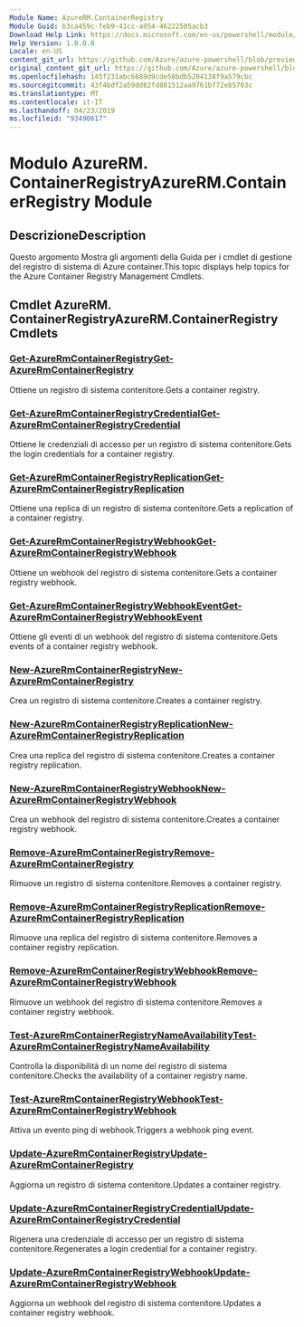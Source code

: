 ```yaml
---
Module Name: AzureRM.ContainerRegistry
Module Guid: b3ca459c-feb9-41cc-a954-46222505acb3
Download Help Link: https://docs.microsoft.com/en-us/powershell/module/azurerm.containerregistry
Help Version: 1.0.0.0
Locale: en-US
content_git_url: https://github.com/Azure/azure-powershell/blob/preview/src/ResourceManager/ContainerRegistry/Commands.ContainerRegistry/help/AzureRM.ContainerRegistry.md
original_content_git_url: https://github.com/Azure/azure-powershell/blob/preview/src/ResourceManager/ContainerRegistry/Commands.ContainerRegistry/help/AzureRM.ContainerRegistry.md
ms.openlocfilehash: 145f231abc6689d9cde58bdb5204138f9a579cbc
ms.sourcegitcommit: 43f4bdf2a59dd82fd881512aa9761bf72eb5703c
ms.translationtype: MT
ms.contentlocale: it-IT
ms.lasthandoff: 04/23/2019
ms.locfileid: "93490617"
---
```

# <span data-ttu-id="a1705-101">Modulo AzureRM. ContainerRegistry</span><span class="sxs-lookup"><span data-stu-id="a1705-101">AzureRM.ContainerRegistry Module</span></span>
## <span data-ttu-id="a1705-102">Descrizione</span><span class="sxs-lookup"><span data-stu-id="a1705-102">Description</span></span>
<span data-ttu-id="a1705-103">Questo argomento Mostra gli argomenti della Guida per i cmdlet di gestione del registro di sistema di Azure container.</span><span class="sxs-lookup"><span data-stu-id="a1705-103">This topic displays help topics for the Azure Container Registry Management Cmdlets.</span></span>

## <span data-ttu-id="a1705-104">Cmdlet AzureRM. ContainerRegistry</span><span class="sxs-lookup"><span data-stu-id="a1705-104">AzureRM.ContainerRegistry Cmdlets</span></span>
### [<span data-ttu-id="a1705-105">Get-AzureRmContainerRegistry</span><span class="sxs-lookup"><span data-stu-id="a1705-105">Get-AzureRmContainerRegistry</span></span>](Get-AzureRmContainerRegistry.md)
<span data-ttu-id="a1705-106">Ottiene un registro di sistema contenitore.</span><span class="sxs-lookup"><span data-stu-id="a1705-106">Gets a container registry.</span></span>

### [<span data-ttu-id="a1705-107">Get-AzureRmContainerRegistryCredential</span><span class="sxs-lookup"><span data-stu-id="a1705-107">Get-AzureRmContainerRegistryCredential</span></span>](Get-AzureRmContainerRegistryCredential.md)
<span data-ttu-id="a1705-108">Ottiene le credenziali di accesso per un registro di sistema contenitore.</span><span class="sxs-lookup"><span data-stu-id="a1705-108">Gets the login credentials for a container registry.</span></span>

### [<span data-ttu-id="a1705-109">Get-AzureRmContainerRegistryReplication</span><span class="sxs-lookup"><span data-stu-id="a1705-109">Get-AzureRmContainerRegistryReplication</span></span>](Get-AzureRmContainerRegistryReplication.md)
<span data-ttu-id="a1705-110">Ottiene una replica di un registro di sistema contenitore.</span><span class="sxs-lookup"><span data-stu-id="a1705-110">Gets a replication of a container registry.</span></span>

### [<span data-ttu-id="a1705-111">Get-AzureRmContainerRegistryWebhook</span><span class="sxs-lookup"><span data-stu-id="a1705-111">Get-AzureRmContainerRegistryWebhook</span></span>](Get-AzureRmContainerRegistryWebhook.md)
<span data-ttu-id="a1705-112">Ottiene un webhook del registro di sistema contenitore.</span><span class="sxs-lookup"><span data-stu-id="a1705-112">Gets a container registry webhook.</span></span>

### [<span data-ttu-id="a1705-113">Get-AzureRmContainerRegistryWebhookEvent</span><span class="sxs-lookup"><span data-stu-id="a1705-113">Get-AzureRmContainerRegistryWebhookEvent</span></span>](Get-AzureRmContainerRegistryWebhookEvent.md)
<span data-ttu-id="a1705-114">Ottiene gli eventi di un webhook del registro di sistema contenitore.</span><span class="sxs-lookup"><span data-stu-id="a1705-114">Gets events of a container registry webhook.</span></span>

### [<span data-ttu-id="a1705-115">New-AzureRmContainerRegistry</span><span class="sxs-lookup"><span data-stu-id="a1705-115">New-AzureRmContainerRegistry</span></span>](New-AzureRmContainerRegistry.md)
<span data-ttu-id="a1705-116">Crea un registro di sistema contenitore.</span><span class="sxs-lookup"><span data-stu-id="a1705-116">Creates a container registry.</span></span>

### [<span data-ttu-id="a1705-117">New-AzureRmContainerRegistryReplication</span><span class="sxs-lookup"><span data-stu-id="a1705-117">New-AzureRmContainerRegistryReplication</span></span>](New-AzureRmContainerRegistryReplication.md)
<span data-ttu-id="a1705-118">Crea una replica del registro di sistema contenitore.</span><span class="sxs-lookup"><span data-stu-id="a1705-118">Creates a container registry replication.</span></span>

### [<span data-ttu-id="a1705-119">New-AzureRmContainerRegistryWebhook</span><span class="sxs-lookup"><span data-stu-id="a1705-119">New-AzureRmContainerRegistryWebhook</span></span>](New-AzureRmContainerRegistryWebhook.md)
<span data-ttu-id="a1705-120">Crea un webhook del registro di sistema contenitore.</span><span class="sxs-lookup"><span data-stu-id="a1705-120">Creates a container registry webhook.</span></span>

### [<span data-ttu-id="a1705-121">Remove-AzureRmContainerRegistry</span><span class="sxs-lookup"><span data-stu-id="a1705-121">Remove-AzureRmContainerRegistry</span></span>](Remove-AzureRmContainerRegistry.md)
<span data-ttu-id="a1705-122">Rimuove un registro di sistema contenitore.</span><span class="sxs-lookup"><span data-stu-id="a1705-122">Removes a container registry.</span></span>

### [<span data-ttu-id="a1705-123">Remove-AzureRmContainerRegistryReplication</span><span class="sxs-lookup"><span data-stu-id="a1705-123">Remove-AzureRmContainerRegistryReplication</span></span>](Remove-AzureRmContainerRegistryReplication.md)
<span data-ttu-id="a1705-124">Rimuove una replica del registro di sistema contenitore.</span><span class="sxs-lookup"><span data-stu-id="a1705-124">Removes a container registry replication.</span></span>

### [<span data-ttu-id="a1705-125">Remove-AzureRmContainerRegistryWebhook</span><span class="sxs-lookup"><span data-stu-id="a1705-125">Remove-AzureRmContainerRegistryWebhook</span></span>](Remove-AzureRmContainerRegistryWebhook.md)
<span data-ttu-id="a1705-126">Rimuove un webhook del registro di sistema contenitore.</span><span class="sxs-lookup"><span data-stu-id="a1705-126">Removes a container registry webhook.</span></span>

### [<span data-ttu-id="a1705-127">Test-AzureRmContainerRegistryNameAvailability</span><span class="sxs-lookup"><span data-stu-id="a1705-127">Test-AzureRmContainerRegistryNameAvailability</span></span>](Test-AzureRmContainerRegistryNameAvailability.md)
<span data-ttu-id="a1705-128">Controlla la disponibilità di un nome del registro di sistema contenitore.</span><span class="sxs-lookup"><span data-stu-id="a1705-128">Checks the availability of a container registry name.</span></span>

### [<span data-ttu-id="a1705-129">Test-AzureRmContainerRegistryWebhook</span><span class="sxs-lookup"><span data-stu-id="a1705-129">Test-AzureRmContainerRegistryWebhook</span></span>](Test-AzureRmContainerRegistryWebhook.md)
<span data-ttu-id="a1705-130">Attiva un evento ping di webhook.</span><span class="sxs-lookup"><span data-stu-id="a1705-130">Triggers a webhook ping event.</span></span>

### [<span data-ttu-id="a1705-131">Update-AzureRmContainerRegistry</span><span class="sxs-lookup"><span data-stu-id="a1705-131">Update-AzureRmContainerRegistry</span></span>](Update-AzureRmContainerRegistry.md)
<span data-ttu-id="a1705-132">Aggiorna un registro di sistema contenitore.</span><span class="sxs-lookup"><span data-stu-id="a1705-132">Updates a container registry.</span></span>

### [<span data-ttu-id="a1705-133">Update-AzureRmContainerRegistryCredential</span><span class="sxs-lookup"><span data-stu-id="a1705-133">Update-AzureRmContainerRegistryCredential</span></span>](Update-AzureRmContainerRegistryCredential.md)
<span data-ttu-id="a1705-134">Rigenera una credenziale di accesso per un registro di sistema contenitore.</span><span class="sxs-lookup"><span data-stu-id="a1705-134">Regenerates a login credential for a container registry.</span></span>

### [<span data-ttu-id="a1705-135">Update-AzureRmContainerRegistryWebhook</span><span class="sxs-lookup"><span data-stu-id="a1705-135">Update-AzureRmContainerRegistryWebhook</span></span>](Update-AzureRmContainerRegistryWebhook.md)
<span data-ttu-id="a1705-136">Aggiorna un webhook del registro di sistema contenitore.</span><span class="sxs-lookup"><span data-stu-id="a1705-136">Updates a container registry webhook.</span></span>


